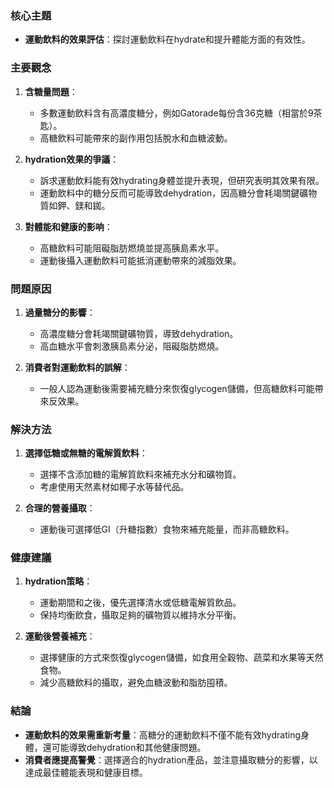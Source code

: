 ### 核心主題
- **運動飲料的效果評估**：探討運動飲料在hydrate和提升體能方面的有效性。

### 主要觀念
1. **含糖量問題**：
   - 多數運動飲料含有高濃度糖分，例如Gatorade每份含36克糖（相當於9茶匙）。
   - 高糖飲料可能帶來的副作用包括脫水和血糖波動。

2. **hydration效果的爭議**：
   - 訴求運動飲料能有效hydrating身體並提升表現，但研究表明其效果有限。
   - 運動飲料中的糖分反而可能導致dehydration，因高糖分會耗竭關鍵礦物質如鉀、鎂和銣。

3. **對體能和健康的影响**：
   - 高糖飲料可能阻礙脂肪燃燒並提高胰島素水平。
   - 運動後攝入運動飲料可能抵消運動帶來的減脂效果。

### 問題原因
1. **過量糖分的影響**：
   - 高濃度糖分會耗竭關鍵礦物質，導致dehydration。
   - 高血糖水平會刺激胰島素分泌，阻礙脂肪燃燒。

2. **消費者對運動飲料的誤解**：
   - 一般人認為運動後需要補充糖分來恢復glycogen儲備，但高糖飲料可能帶來反效果。

### 解決方法
1. **選擇低糖或無糖的電解質飲料**：
   - 選擇不含添加糖的電解質飲料來補充水分和礦物質。
   - 考慮使用天然素材如椰子水等替代品。

2. **合理的營養攝取**：
   - 運動後可選擇低GI（升糖指數）食物來補充能量，而非高糖飲料。

### 健康建議
1. **hydration策略**：
   - 運動期間和之後，優先選擇清水或低糖電解質飲品。
   - 保持均衡飲食，攝取足夠的礦物質以維持水分平衡。

2. **運動後營養補充**：
   - 選擇健康的方式來恢復glycogen儲備，如食用全穀物、蔬菜和水果等天然食物。
   - 減少高糖飲料的攝取，避免血糖波動和脂肪囤積。

### 結論
- **運動飲料的效果需重新考量**：高糖分的運動飲料不僅不能有效hydrating身體，還可能導致dehydration和其他健康問題。
- **消費者應提高警覺**：選擇適合的hydration產品，並注意攝取糖分的影響，以達成最佳體能表現和健康目標。